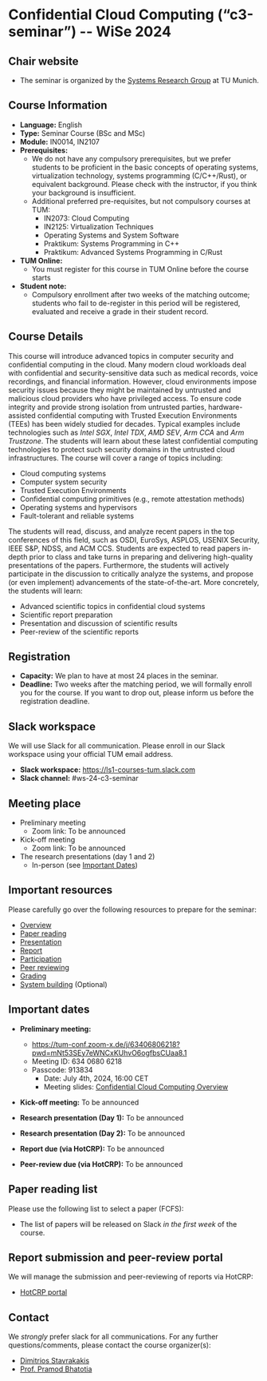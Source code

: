 # Confidential Cloud Computing (“c3-seminar”) -- WiSe 2024

## Chair website

- The seminar is organized by the [Systems Research Group](https://dse.in.tum.de/) at TU Munich.

## Course Information
- **Language:** English
- **Type:** Seminar Course (BSc and MSc)
- **Module:** IN0014, IN2107
- **Prerequisites:**
   - We do not have any compulsory prerequisites, but we prefer students to be proficient in the basic concepts of operating systems, virtualization technology, systems programming (C/C++/Rust), or equivalent background. Please check with the instructor, if you think your background is insufficient. 
    - Additional preferred pre-requisites, but not compulsory courses at TUM:
      - IN2073: Cloud Computing
      - IN2125: Virtualization Techniques
      - Operating Systems and System Software
      - Praktikum: Systems Programming in C++
      - Praktikum: Advanced Systems Programming in C/Rust
- **TUM Online:** 
  - You must register for this course in TUM Online before the course starts
- **Student note:**
  - Compulsory enrollment after two weeks of the matching outcome; students who fail to de-register in this period will be registered, evaluated and receive a grade in their student record.

## Course Details
This course will introduce advanced topics in computer security and confidential computing in the cloud. Many modern cloud workloads deal with confidential and security-sensitive data such as medical records, voice recordings, and financial information. 
However, cloud environments impose security issues because they might be maintained by untrusted and malicious cloud providers who have privileged access.
To ensure code integrity and provide strong isolation from untrusted parties, hardware-assisted confidential computing with Trusted Execution Environments (TEEs) has been widely studied for decades.
Typical examples include technologies such as *Intel SGX*, *Intel TDX*, *AMD SEV*, *Arm CCA* and *Arm Trustzone*. 
The students will learn about these latest confidential computing technologies to protect such security domains in the untrusted cloud infrastructures. 
The course will cover a range of topics including:
- Cloud computing systems
- Computer system security
- Trusted Execution Environments
- Confidential computing primitives (e.g., remote attestation methods)
- Operating systems and hypervisors
- Fault-tolerant and reliable systems

The students will read, discuss, and analyze recent papers in the top conferences of this field, such as OSDI, EuroSys, ASPLOS, USENIX Security, IEEE S&P, NDSS, and ACM CCS.
Students are expected to read papers in-depth prior to class and take turns in preparing and delivering high-quality presentations of the papers. 
Furthermore, the students will actively participate in the discussion to critically analyze the systems, and propose (or even implement) advancements of the state-of-the-art. 
More concretely, the students will learn:
- Advanced scientific topics in confidential cloud systems
- Scientific report preparation 
- Presentation and discussion of scientific results
- Peer-review of the scientific reports 

## Registration

- **Capacity:** We plan to have at most 24 places in the seminar.
- **Deadline:** Two weeks after the matching period, we will formally enroll you for the course. If you want to drop out, please inform us before the registration deadline.

## Slack workspace

We will use Slack for all communication. Please enroll in our Slack workspace using your official TUM email address.

- **Slack workspace:** https://ls1-courses-tum.slack.com
- **Slack channel:** #ws-24-c3-seminar

## Meeting place

- Preliminary meeting
   - Zoom link: To be announced
- Kick-off meeting
   - Zoom link: To be announced
- The research presentations (day 1 and 2)
   - In-person (see [Important Dates](#important-dates))

## Important resources

Please carefully go over the following resources to prepare for the seminar:

- [Overview](docs/c3-overview.pdf)
- [Paper reading](docs/paper-reading.pdf)
- [Presentation](docs/presentation.pdf)
- [Report](docs/report.pdf)
- [Participation](docs/participation.pdf)
- [Peer reviewing](docs/peer-review.pdf)
- [Grading](docs/grading.pdf)
- [System building](docs/system-building.pdf) (Optional)

## Important dates

- **Preliminary meeting:**
	- https://tum-conf.zoom-x.de/j/63406806218?pwd=mNt53SEy7eWNCxKUhvO6ogfbsCUaa8.1
	- Meeting ID: 634 0680 6218
  - Passcode: 913834
	- Date: July 4th, 2024, 16:00 CET
	- Meeting slides: [Confidential Cloud Computing Overview](https://github.com/TUM-DSE/seminars/blob/master/docs/c3-overview.pdf)

- **Kick-off meeting:** To be announced

- **Research presentation (Day 1):** To be announced

- **Research presentation (Day 2):** To be announced

- **Report due (via HotCRP):** To be announced

- **Peer-review due (via HotCRP):** To be announced


## Paper reading list

Please use the following list to select a paper (FCFS): 

- The list of papers will be released on Slack *in the first week* of the course.


## Report submission and peer-review portal

We will manage the submission and peer-reviewing of reports via HotCRP:

- [HotCRP portal](https://tum-ss2021.hotcrp.com/)


## Contact

We *strongly* prefer slack for all communications. For any further questions/comments, please contact the course organizer(s):
- [Dimitrios Stavrakakis](https://dimstav23.github.io/)
- [Prof. Pramod Bhatotia](https://dse.in.tum.de/bhatotia/)


